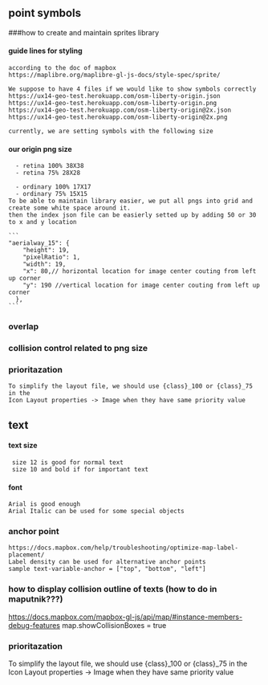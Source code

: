 ## point symbols

###how to create and maintain sprites library
  
#### guide lines for styling
    according to the doc of mapbox 
    https://maplibre.org/maplibre-gl-js-docs/style-spec/sprite/

    We suppose to have 4 files if we would like to show symbols correctly
    https://ux14-geo-test.herokuapp.com/osm-liberty-origin.json
    https://ux14-geo-test.herokuapp.com/osm-liberty-origin.png
    https://ux14-geo-test.herokuapp.com/osm-liberty-origin@2x.json
    https://ux14-geo-test.herokuapp.com/osm-liberty-origin@2x.png

    currently, we are setting symbols with the following size
    
####  our origin png size
      - retina 100% 38X38
      - retina 75% 28X28

      - ordinary 100% 17X17
      - ordinary 75% 15X15
    To be able to maintain library easier, we put all pngs into grid and create some white space around it.
    then the index json file can be easierly setted up by adding 50 or 30 to x and y location

    ```
    "aerialway_15": {
        "height": 19,   
        "pixelRatio": 1,
        "width": 19,
        "x": 80,// horizontal location for image center couting from left up corner
        "y": 190 //vertical location for image center couting from left up corner
      },
    ```
### overlap

### collision control related to png size

### prioritazation 

    To simplify the layout file, we should use {class}_100 or {class}_75 in the 
    Icon Layout properties -> Image when they have same priority value

## text 

#### text size

     size 12 is good for normal text
     size 10 and bold if for important text

#### font

    Arial is good enough
    Arial Italic can be used for some special objects

### anchor point

    https://docs.mapbox.com/help/troubleshooting/optimize-map-label-placement/
    Label density can be used for alternative anchor points
    sample text-variable-anchor = ["top", "bottom", "left"]

### how to display collision outline of texts (how to do in maputnik???)

  https://docs.mapbox.com/mapbox-gl-js/api/map/#instance-members-debug-features
  map.showCollisionBoxes = true


### prioritazation 

  To simplify the layout file, we should use {class}_100 or {class}_75 in the 
  Icon Layout properties -> Image when they have same priority value
